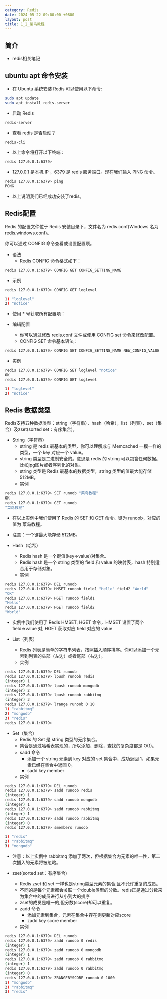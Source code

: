 ```yaml
---
category: Redis
date: 2024-05-22 09:00:00 +0800
layout: post
title: 1_2_菜鸟教程
---
```

## 简介

+ redis相关笔记

## ubuntu apt 命令安装

+ 在 Ubuntu 系统安装 Redis 可以使用以下命令:
```bash
sudo apt update
sudo apt install redis-server
```

+ 启动 Redis
```bash
redis-server
```

+ 查看 redis 是否启动？
```bash
redis-cli
```

+ 以上命令将打开以下终端：
```bash
redis 127.0.0.1:6379>
```
+ 127.0.0.1 是本机 IP ，6379 是 redis 服务端口。现在我们输入 PING 命令。
```bash
redis 127.0.0.1:6379> ping
PONG
```
+ 以上说明我们已经成功安装了redis。

## Redis配置

Redis 的配置文件位于 Redis 安装目录下，文件名为 redis.conf(Windows 名为 redis.windows.conf)。

你可以通过 CONFIG 命令查看或设置配置项。

+ 语法
  + Redis CONFIG 命令格式如下：
```bash
redis 127.0.0.1:6379> CONFIG GET CONFIG_SETTING_NAME
```
  + 示例
```bash
redis 127.0.0.1:6379> CONFIG GET loglevel

1) "loglevel"
2) "notice"
```
   + 使用 * 号获取所有配置项：

+ 编辑配置
  + 你可以通过修改 redis.conf 文件或使用 CONFIG set 命令来修改配置。
  + CONFIG SET 命令基本语法：
```bash
redis 127.0.0.1:6379> CONFIG SET CONFIG_SETTING_NAME NEW_CONFIG_VALUE
```
  + 实例
```bash
redis 127.0.0.1:6379> CONFIG SET loglevel "notice"
OK
redis 127.0.0.1:6379> CONFIG GET loglevel

1) "loglevel"
2) "notice"
```

## Redis 数据类型

Redis支持五种数据类型：string（字符串），hash（哈希），list（列表），set（集合）及zset(sorted set：有序集合)。

+ String（字符串）
  + string 是 redis 最基本的类型，你可以理解成与 Memcached 一模一样的类型，一个 key 对应一个 value。
  + string 类型是二进制安全的。意思是 redis 的 string 可以包含任何数据。比如jpg图片或者序列化的对象。
  + string 类型是 Redis 最基本的数据类型，string 类型的值最大能存储 512MB。
  + 实例
```bash
redis 127.0.0.1:6379> SET runoob "菜鸟教程"
OK
redis 127.0.0.1:6379> GET runoob
"菜鸟教程"
```
  + 在以上实例中我们使用了 Redis 的 SET 和 GET 命令。键为 runoob，对应的值为 菜鸟教程。
  + 注意：一个键最大能存储 512MB。

+ Hash（哈希）
  + Redis hash 是一个键值(key=>value)对集合。
  + Redis hash 是一个 string 类型的 field 和 value 的映射表，hash 特别适合用于存储对象。
  + 实例
```bash
redis 127.0.0.1:6379> DEL runoob
redis 127.0.0.1:6379> HMSET runoob field1 "Hello" field2 "World"
"OK"
redis 127.0.0.1:6379> HGET runoob field1
"Hello"
redis 127.0.0.1:6379> HGET runoob field2
"World"
```
  + 实例中我们使用了 Redis HMSET, HGET 命令，HMSET 设置了两个 field=>value 对, HGET 获取对应 field 对应的 value

+ List（列表）
  + Redis 列表是简单的字符串列表，按照插入顺序排序。你可以添加一个元素到列表的头部（左边）或者尾部（右边）。
  + 实例
```bash
redis 127.0.0.1:6379> DEL runoob
redis 127.0.0.1:6379> lpush runoob redis
(integer) 1
redis 127.0.0.1:6379> lpush runoob mongodb
(integer) 2
redis 127.0.0.1:6379> lpush runoob rabbitmq
(integer) 3
redis 127.0.0.1:6379> lrange runoob 0 10
1) "rabbitmq"
2) "mongodb"
3) "redis"
redis 127.0.0.1:6379>
```

+ Set（集合）
  + Redis 的 Set 是 string 类型的无序集合。
  + 集合是通过哈希表实现的，所以添加，删除，查找的复杂度都是 O(1)。
  + sadd 命令
    + 添加一个 string 元素到 key 对应的 set 集合中，成功返回 1，如果元素已经在集合中返回 0。
    + sadd key member
  + 实例
```bash
redis 127.0.0.1:6379> DEL runoob
redis 127.0.0.1:6379> sadd runoob redis
(integer) 1
redis 127.0.0.1:6379> sadd runoob mongodb
(integer) 1
redis 127.0.0.1:6379> sadd runoob rabbitmq
(integer) 1
redis 127.0.0.1:6379> sadd runoob rabbitmq
(integer) 0
redis 127.0.0.1:6379> smembers runoob

1) "redis"
2) "rabbitmq"
3) "mongodb"
```
   + 注意：以上实例中 rabbitmq 添加了两次，但根据集合内元素的唯一性，第二次插入的元素将被忽略。

+ zset(sorted set：有序集合)
  + Redis zset 和 set 一样也是string类型元素的集合,且不允许重复的成员。
  + 不同的是每个元素都会关联一个double类型的分数。redis正是通过分数来为集合中的成员进行从小到大的排序
  + zset的成员是唯一的,但分数(score)却可以重复。
  + zadd 命令
    + 添加元素到集合，元素在集合中存在则更新对应score
    + zadd key score member 
  + 实例
```bash
redis 127.0.0.1:6379> DEL runoob
redis 127.0.0.1:6379> zadd runoob 0 redis
(integer) 1
redis 127.0.0.1:6379> zadd runoob 0 mongodb
(integer) 1
redis 127.0.0.1:6379> zadd runoob 0 rabbitmq
(integer) 1
redis 127.0.0.1:6379> zadd runoob 0 rabbitmq
(integer) 0
redis 127.0.0.1:6379> ZRANGEBYSCORE runoob 0 1000
1) "mongodb"
2) "rabbitmq"
3) "redis"
```
